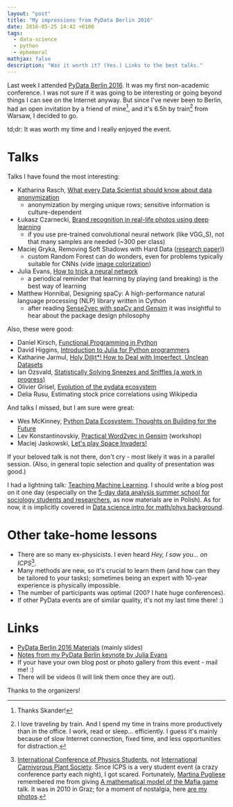 ```yaml
---
layout: "post"
title: "My impressions from PyData Berlin 2016"
date: 2016-05-25 14:42 +0100
tags:
  - data-science
  - python
  - ephemeral
mathjax: false
description: "Was it worth it? (Yes.) Links to the best talks."
---
```



Last week I attended [PyData Berlin 2016](http://pydata.org/berlin2016/schedule/). It was my first non-academic conference. I was not sure if it was going to be interesting or going beyond things I can see on the Internet anyway. But since I've never been to Berlin, had an open invitation by a friend of mine[^skander], and it's 6.5h by train[^trains] from Warsaw, I decided to go.

td;dr: It was worth my time and I really enjoyed the event.


# Talks

Talks I have found the most interesting:

* Katharina Rasch, [What every Data Scientist should know about data anonymization](https://github.com/krasch/presentations/blob/master/pydata_Berlin_2016.pdf)
  * anonymization by merging unique rows; sensitive information is culture-dependent
* Łukasz Czarnecki, [Brand recognition in real-life photos using deep learning](http://www.slideshare.net/ukaszCzarnecki/brand-recognition-in-reallife-photos-using-deep-learning-lukasz-czarnecki-pydata-berlin-2016/)
  * if you use pre-trained convolutional neural network (like VGG_S), not that many samples are needed (~300 per class)
* Maciej Gryka, Removing Soft Shadows with Hard Data ([research paper](http://www0.cs.ucl.ac.uk/staff/M.Gryka/download/learning-to-remove-soft-shadows.pdf)))
  * custom Random Forest can do wonders, even for problems typically suitable for CNNs (vide [image colorization](http://richzhang.github.io/colorization/))
* Julia Evans, [How to trick a neural network](http://jvns.ca/blog/2016/05/21/a-few-notes-from-my-pydata-berlin-keynote/)
  * a periodical reminder that learning by playing (and breaking) is the best way of learning
* Matthew Honnibal, Designing spaCy: A high-performance natural language processing (NLP) library written in Cython
  * after reading [Sense2vec with spaCy and Gensim](https://spacy.io/blog/sense2vec-with-spacy) it was insightful to hear about the package design philosophy

Also, these were good:

* Daniel Kirsch, [Functional Programming in Python](https://github.com/kirel/functional-python)
* David Higgins, [Introduction to Julia for Python programmers](https://github.com/daveh19/pydataberlin2016)
* Katharine Jarmul, [Holy D@t*! How to Deal with Imperfect, Unclean Datasets](https://docs.google.com/presentation/d/1G-lgHKTdrqeeJhcvVmd7C9gOIfTRe429zhBN6lmKKzA/)
* Ian Ozsvald, [Statistically Solving Sneezes and Sniffles (a work in progress)](http://ianozsvald.com/2016/05/07/statistically-solving-sneezes-and-sniffles-a-work-in-progress-report-at-pydatalondon-2016/)
* Olivier Grisel, [Evolution of the pydata ecosystem](http://ogrisel.github.io/decks/2016_pydata_berlin/)
* Delia Rusu, Estimating stock price correlations using Wikipedia

And talks I missed, but I am sure were great:

* Wes McKinney, [Python Data Ecosystem: Thoughts on Building for the Future](http://www.slideshare.net/wesm/python-data-ecosystem-thoughts-on-building-for-the-future)
* Lev Konstantinovskiy, [Practical Word2vec in Gensim](https://github.com/RaRe-Technologies/movie-plots-by-genre) (workshop)
* Maciej Jaskowski, [Let's play Space Invaders!](http://maciejjaskowski.github.io/2016/03/09/space-invaders.html)

If your beloved talk is not there, don't cry - most likely it was in a parallel session. (Also, in general topic selection and quality of presentation was good.)

I had a lightning talk: [Teaching Machine Learning](https://speakerdeck.com/pmigdal/teaching-machine-learning). I should write a blog post on it one day (especially on the [5-day data analysis summer school for sociology students and researchers](https://github.com/DELabUW/szkola-letnia-2015), as now materials are in Polish). As for now, it is implicitly covered in [Data science intro for math/phys background](http://p.migdal.pl/2016/03/15/data-science-intro-for-math-phys-background.html).


# Other take-home lessons

* There are so many ex-physicists. I even heard *Hey, I saw you... on ICPS*[^icps].
* Many methods are new, so it's crucial to learn them (and how can they be tailored to your tasks); sometimes being an expert with 10-year experience is physically impossible.
* The number of participants was optimal (200? I hate huge conferences).
* If other PyData events are of similar quality, it's not my last time there! :)


# Links

* [PyData Berlin 2016 Materials](https://github.com/deeplook/pydata_berlin2016_materials) (mainly slides)
* [Notes from my PyData Berlin keynote by Julia Evans](http://jvns.ca/blog/2016/05/21/a-few-notes-from-my-pydata-berlin-keynote/)
* If your have your own blog post or photo gallery from this event - mail me! :)
* There will be videos (I will link them once they are out).

Thanks to the organizers!


[^skander]: Thanks Skander!
[^trains]: I love traveling by train. And I spend my time in trains more productively than in the office. I work, read or sleep... efficiently. I guess it's mainly because of slow Internet connection, fixed time, and less opportunities for distraction.
[^icps]: [International Conference of Physics Students](https://en.wikipedia.org/wiki/International_Conference_of_Physics_Students), not [International Carnivorous Plant Society](http://www.carnivorousplants.org/). Since ICPS is a very student event (a crazy conference party each night), I got scared. Fortunately, [Martina Pugliese](https://twitter.com/m_letitbe) remembered me from giving [A mathematical model of the Mafia game](https://arxiv.org/abs/1009.1031) talk. It was in 2010 in Graz; for a moment of nostalgia, here [are my photos](http://migdal.zenfolio.com/2010/icps2010graz).
